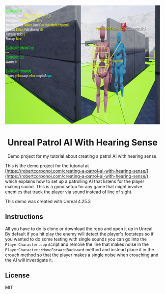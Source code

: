 <p align="center">
  <img width="876" height="387" src="https://github.com/robertcorponoi/graphics/blob/master/unreal-creating-a-patrol-ai-with-hearing-sense/testing.png?raw=true">
</p>

<h1 align="center">Unreal Patrol AI With Hearing Sense</h1>

<p align="center">Demo project for my tutorial about creating a patrol AI with hearing sense.<p>

This is the demo project for the tutorial at [https://robertcorponoi.com/creating-a-patrol-ai-with-hearing-sense/](https://robertcorponoi.com/creating-a-patrol-ai-with-hearing-sense/) which explains how to set up a patrolling AI that listens for the player making sound. This is a good setup for any game that might involve enemies that track the player via sound instead of line of sight.

This demo was created with Unreal 4.25.3

## Instructions

All you have to do is clone or download the repo and open it up in Unreal. By default if you hit play the enemy will detect the player's footsteps so if you wanted to do some testing with single sounds you can go into the `PlayerCharacter.cpp` script and remove the line that makes noise in the `PlayerCharacter::MoveForwardBackward` method and instead place it in the crouch method so that the player makes a single noise when crouching and the AI will investigate it.

## **License**

MIT